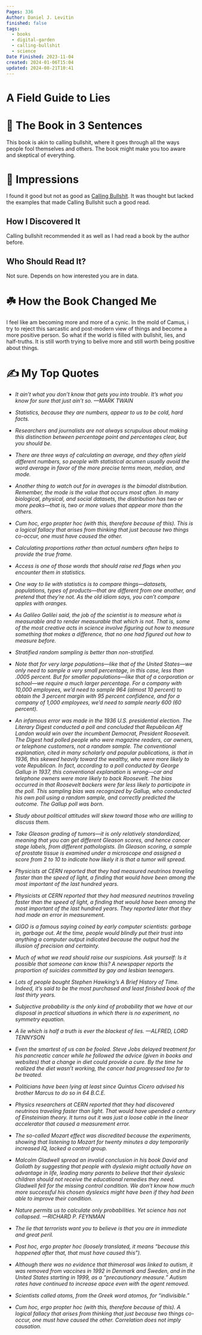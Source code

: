 ```yaml
---
Pages: 336
Author: Daniel J. Levitin
finished: false
tags:
  - books
  - digital-garden
  - calling-bullshit
  - science
Date Finished: 2023-11-04
created: 2024-01-06T15:04
updated: 2024-08-21T10:41
---
```

# A Field Guide to Lies


# 🚀 The Book in 3 Sentences
This book is akin to calling bullshit, where it goes through all the ways people fool themselves and others. The book might make you too aware and skeptical of everything. 

# 🎨 Impressions
I found it good but not as good as [Calling Bullshit](Calling%20Bullshit.md). It was thought but lacked the examples that made Calling Bullshit such a good read. 

## How I Discovered It
Calling bullshit recommended it as well as I had read a book by the author before. 

## Who Should Read It?
Not sure. Depends on how interested you are in data. 

# ☘️ How the Book Changed Me
I feel like am becoming more and more of a cynic. In the mold of Camus, i try to reject this sarcastic and post-modern view of things and become a more positive person. So what if the world is filled with bullshit, lies, and half-truths.  It is still worth trying to belive more and still worth being positive about things. 

# ✍️ My Top  Quotes

- *It ain’t what you don’t know that gets you into trouble. It’s what you know for sure that just ain’t so. —MARK TWAIN* 
 
- *Statistics, because they are numbers, appear to us to be cold, hard facts.* 
 
- *Researchers and journalists are not always scrupulous about making this distinction between percentage point and percentages clear, but you should be.* 
 
- *There are three ways of calculating an average, and they often yield different numbers, so people with statistical acumen usually avoid the word average in favor of the more precise terms mean, median, and mode.* 
 
- *Another thing to watch out for in averages is the bimodal distribution. Remember, the mode is the value that occurs most often. In many biological, physical, and social datasets, the distribution has two or more peaks—that is, two or more values that appear more than the others.* 
 
- *Cum hoc, ergo propter hoc (with this, therefore because of this). This is a logical fallacy that arises from thinking that just because two things co-occur, one must have caused the other.* 
 
- *Calculating proportions rather than actual numbers often helps to provide the true frame.* 
 
- *Access is one of those words that should raise red flags when you encounter them in statistics.* 
 
- *One way to lie with statistics is to compare things—datasets, populations, types of products—that are different from one another, and pretend that they’re not. As the old idiom says, you can’t compare apples with oranges.* 
 
- *As Galileo Galilei said, the job of the scientist is to measure what is measurable and to render measurable that which is not. That is, some of the most creative acts in science involve figuring out how to measure something that makes a difference, that no one had figured out how to measure before.* 
 
- *Stratified random sampling is better than non-stratified.* 
 
- *Note that for very large populations—like that of the United States—we only need to sample a very small percentage, in this case, less than .0005 percent. But for smaller populations—like that of a corporation or school—we require a much larger percentage. For a company with 10,000 employees, we’d need to sample 964 (almost 10 percent) to obtain the 3 percent margin with 95 percent confidence, and for a company of 1,000 employees, we’d need to sample nearly 600 (60 percent).* 
 
- *An infamous error was made in the 1936 U.S. presidential election. The Literary Digest conducted a poll and concluded that Republican Alf Landon would win over the incumbent Democrat, President Roosevelt. The Digest had polled people who were magazine readers, car owners, or telephone customers, not a random sample. The conventional explanation, cited in many scholarly and popular publications, is that in 1936, this skewed heavily toward the wealthy, who were more likely to vote Republican. In fact, according to a poll conducted by George Gallup in 1937, this conventional explanation is wrong—car and telephone owners were more likely to back Roosevelt. The bias occurred in that Roosevelt backers were far less likely to participate in the poll. This sampling bias was recognized by Gallup, who conducted his own poll using a random sample, and correctly predicted the outcome. The Gallup poll was born.* 
 
- *Study about political attitudes will skew toward those who are willing to discuss them.* 
 
- *Take Gleason grading of tumors—it is only relatively standardized, meaning that you can get different Gleason scores, and hence cancer stage labels, from different pathologists. (In Gleason scoring, a sample of prostate tissue is examined under a microscope and assigned a score from 2 to 10 to indicate how likely it is that a tumor will spread.* 
 
- *Physicists at CERN reported that they had measured neutrinos traveling faster than the speed of light, a finding that would have been among the most important of the last hundred years.* 
 
- *Physicists at CERN reported that they had measured neutrinos traveling faster than the speed of light, a finding that would have been among the most important of the last hundred years. They reported later that they had made an error in measurement.* 
 
- *GIGO is a famous saying coined by early computer scientists: garbage in, garbage out. At the time, people would blindly put their trust into anything a computer output indicated because the output had the illusion of precision and certainty.* 
 
- *Much of what we read should raise our suspicions. Ask yourself: Is it possible that someone can know this? A newspaper reports the proportion of suicides committed by gay and lesbian teenagers.* 
 
- *Lots of people bought Stephen Hawking’s A Brief History of Time. Indeed, it’s said to be the most purchased and least finished book of the last thirty years.* 
 
- *Subjective probability is the only kind of probability that we have at our disposal in practical situations in which there is no experiment, no symmetry equation.* 
 
- *A lie which is half a truth is ever the blackest of lies. —ALFRED, LORD TENNYSON* 
 
- *Even the smartest of us can be fooled. Steve Jobs delayed treatment for his pancreatic cancer while he followed the advice (given in books and websites) that a change in diet could provide a cure. By the time he realized the diet wasn’t working, the cancer had progressed too far to be treated.* 
 
- *Politicians have been lying at least since Quintus Cicero advised his brother Marcus to do so in 64 B.C.E.* 
 
- *Physics researchers at CERN reported that they had discovered neutrinos traveling faster than light. That would have upended a century of Einsteinian theory. It turns out it was just a loose cable in the linear accelerator that caused a measurement error.* 
 
- *The so-called Mozart effect was discredited because the experiments, showing that listening to Mozart for twenty minutes a day temporarily increased IQ, lacked a control group.* 
 
- *Malcolm Gladwell spread an invalid conclusion in his book David and Goliath by suggesting that people with dyslexia might actually have an advantage in life, leading many parents to believe that their dyslexic children should not receive the educational remedies they need. Gladwell fell for the missing control condition. We don’t know how much more successful his chosen dyslexics might have been if they had been able to improve their condition.* 
 
- *Nature permits us to calculate only probabilities. Yet science has not collapsed. —RICHARD P. FEYNMAN* 
 
- *The lie that terrorists want you to believe is that you are in immediate and great peril.* 
 
- *Post hoc, ergo propter hoc (loosely translated, it means “because this happened after that, that must have caused this”).* 
 
- *Although there was no evidence that thimerosal was linked to autism, it was removed from vaccines in 1992 in Denmark and Sweden, and in the United States starting in 1999, as a “precautionary measure.” Autism rates have continued to increase apace even with the agent removed.* 
 
- *Scientists called atoms, from the Greek word atomos, for “indivisible.”* 
- *Cum hoc, ergo propter hoc (with this, therefore because of this). A logical fallacy that arises from thinking that just because two things co-occur, one must have caused the other. Correlation does not imply causation.* 
 
